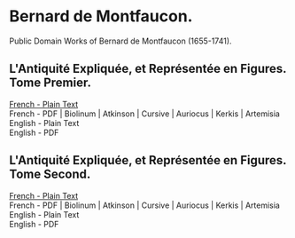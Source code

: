 # Bernard de Montfaucon.

Public Domain Works of Bernard de Montfaucon (1655-1741).

## L'Antiquité Expliquée, et Représentée en Figures. Tome Premier.

[French - Plain Text](antiquite-expliquee-representee-figures-01/full-text-french.md)  
French - PDF | Biolinum | Atkinson | Cursive | Auriocus | Kerkis | Artemisia  
English - Plain Text  
English - PDF  

## L'Antiquité Expliquée, et Représentée en Figures. Tome Second.

[French - Plain Text](antiquite-expliquee-representee-figures-02/full-text-french.md)  
French - PDF | Biolinum | Atkinson | Cursive | Auriocus | Kerkis | Artemisia  
English - Plain Text  
English - PDF  
